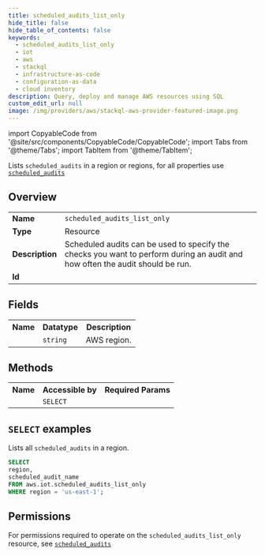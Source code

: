 ```yaml
---
title: scheduled_audits_list_only
hide_title: false
hide_table_of_contents: false
keywords:
  - scheduled_audits_list_only
  - iot
  - aws
  - stackql
  - infrastructure-as-code
  - configuration-as-data
  - cloud inventory
description: Query, deploy and manage AWS resources using SQL
custom_edit_url: null
image: /img/providers/aws/stackql-aws-provider-featured-image.png
---
```


import CopyableCode from '@site/src/components/CopyableCode/CopyableCode';
import Tabs from '@theme/Tabs';
import TabItem from '@theme/TabItem';

Lists <code>scheduled_audits</code> in a region or regions, for all properties use <a href="/providers/aws/serviceName/scheduled_audits/"><code>scheduled_audits</code></a>

## Overview
<table><tbody>
<tr><td><b>Name</b></td><td><code>scheduled_audits_list_only</code></td></tr>
<tr><td><b>Type</b></td><td>Resource</td></tr>
<tr><td><b>Description</b></td><td>Scheduled audits can be used to specify the checks you want to perform during an audit and how often the audit should be run.</td></tr>
<tr><td><b>Id</b></td><td><CopyableCode code="aws.iot.scheduled_audits_list_only" /></td></tr>
</tbody></table>

## Fields
<table><tbody><tr><th>Name</th><th>Datatype</th><th>Description</th></tr><tr><td><CopyableCode code="region" /></td><td><code>string</code></td><td>AWS region.</td></tr>
</tbody></table>

## Methods

<table><tbody>
  <tr>
    <th>Name</th>
    <th>Accessible by</th>
    <th>Required Params</th>
  </tr>
  <tr>
    <td><CopyableCode code="list_resources" /></td>
    <td><code>SELECT</code></td>
    <td><CopyableCode code="region" /></td>
  </tr>
</tbody></table>

## `SELECT` examples
Lists all <code>scheduled_audits</code> in a region.
```sql
SELECT
region,
scheduled_audit_name
FROM aws.iot.scheduled_audits_list_only
WHERE region = 'us-east-1';
```


## Permissions

For permissions required to operate on the <code>scheduled_audits_list_only</code> resource, see <a href="/providers/aws/iot/scheduled_audits/#permissions"><code>scheduled_audits</code></a>


